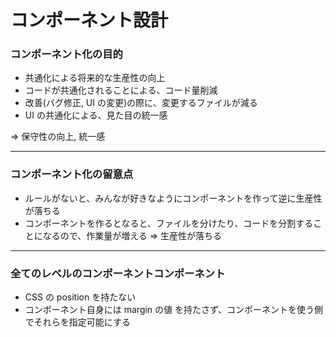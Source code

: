 # コンポーネント設計

### コンポーネント化の目的

- 共通化による将来的な生産性の向上
- コードが共通化されることによる、コード量削減
- 改善(バグ修正, UI の変更)の際に、変更するファイルが減る
- UI の共通化による、見た目の統一感

⇒ 保守性の向上, 統一感

---

### コンポーネント化の留意点

- ルールがないと、みんなが好きなようにコンポーネントを作って逆に生産性が落ちる
- コンポーネントを作るとなると、ファイルを分けたり、コードを分割することになるので、作業量が増える ⇒ 生産性が落ちる

---

### 全てのレベルのコンポーネントコンポーネント

- CSS の position を持たない
- コンポーネント自身には margin の値 を持たさず、コンポーネントを使う側でそれらを指定可能にする
